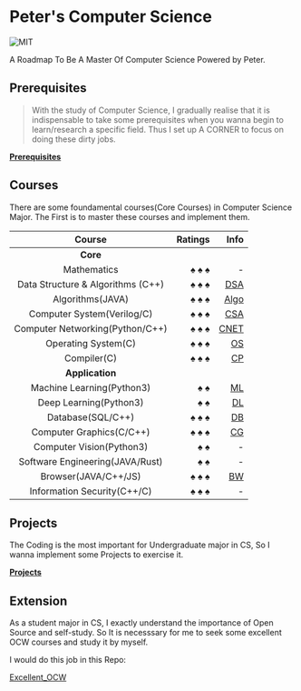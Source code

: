 # Peter's Computer Science

![MIT](https://img.shields.io/badge/License-MIT-red.svg)

 A Roadmap To Be A Master Of Computer Science Powered by Peter.

## Prerequisites

>With the study of Computer Science, I gradually realise that it is indispensable to take some prerequisites when you wanna begin to learn/research a specific field. Thus I set up A CORNER to focus on doing these dirty jobs.

[**Prerequisites**](https://github.com/PeterWrighten/Prerequisites)

## Courses

 There are some foundamental courses(Core Courses) in Computer Science Major. The First is to master these courses and implement them.

 Course| Ratings | Info
 :--:|--:|--:
| **Core** |
Mathematics| &spades; &spades; &spades;| -
Data Structure & Algorithms (C++) | &spades; &spades; &spades;  | [DSA](https://github.com/PeterWrighten/Peter_CS/blob/main/DataStructure/README.md)
Algorithms(JAVA) | &spades; &spades; &spades;  | [Algo](https://github.com/PeterWrighten/Peter_CS/tree/main/Algorithms)
Computer System(Verilog/C) | &spades; &spades; &spades;  | [CSA](https://github.com/PeterWrighten/ComputerSystem)
Computer Networking(Python/C++)  | &spades; &spades; &spades;  | [CNET](https://github.com/PeterWrighten/ComputerNetworking)
Operating System(C)  | &spades; &spades; &spades; | [OS](https://github.com/PeterWrighten/OperatingSystem)
Compiler(C)  | &spades; &spades; &spades;  | [CP](https://github.com/PeterWrighten/Compiler)
|**Application**|
Machine Learning(Python3)  | &spades; &spades;  | [ML](https://github.com/PeterWrighten/MachineLearning)
Deep Learning(Python3)  | &spades; &spades;  | [DL](https://github.com/PeterWrighten/DeepLearning)
Database(SQL/C++)  | &spades; &spades; &spades;  |  [DB](https://github.com/PeterWrighten/Database)
Computer Graphics(C/C++)| &spades; &spades; &spades; | [CG](https://github.com/PeterWrighten/Computer_Graphics)
Computer Vision(Python3)| &spades; &spades;| - 
Software Engineering(JAVA/Rust)| &spades; &spades;| -
Browser(JAVA/C++/JS)| &spades; &spades; &spades;|[BW]()
Information Security(C++/C)| &spades; &spades; &spades;| -



## Projects
 The Coding is the most important for Undergraduate major in CS, So I wanna implement some Projects to exercise it.

 [**Projects**](https://github.com/PeterWrighten/Some_Proj)

## Extension
 As a student major in CS, I exactly understand the importance of Open Source and self-study.
 So It is necesssary for me to seek some excellent OCW courses and study it by myself.

 I would do this job in this Repo:

 [Excellent_OCW](https://github.com/PeterWrighten/Excellent_OCW)
